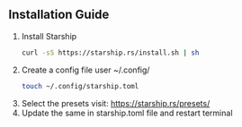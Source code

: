 ## Installation Guide

1. Install Starship
   ```bash
   curl -sS https://starship.rs/install.sh | sh
    ```
2. Create a config file user ~/.config/
   ```bash
   touch ~/.config/starship.toml
   ```
3. Select the presets
   visit: https://starship.rs/presets/
4. Update the same in starship.toml file and restart terminal
